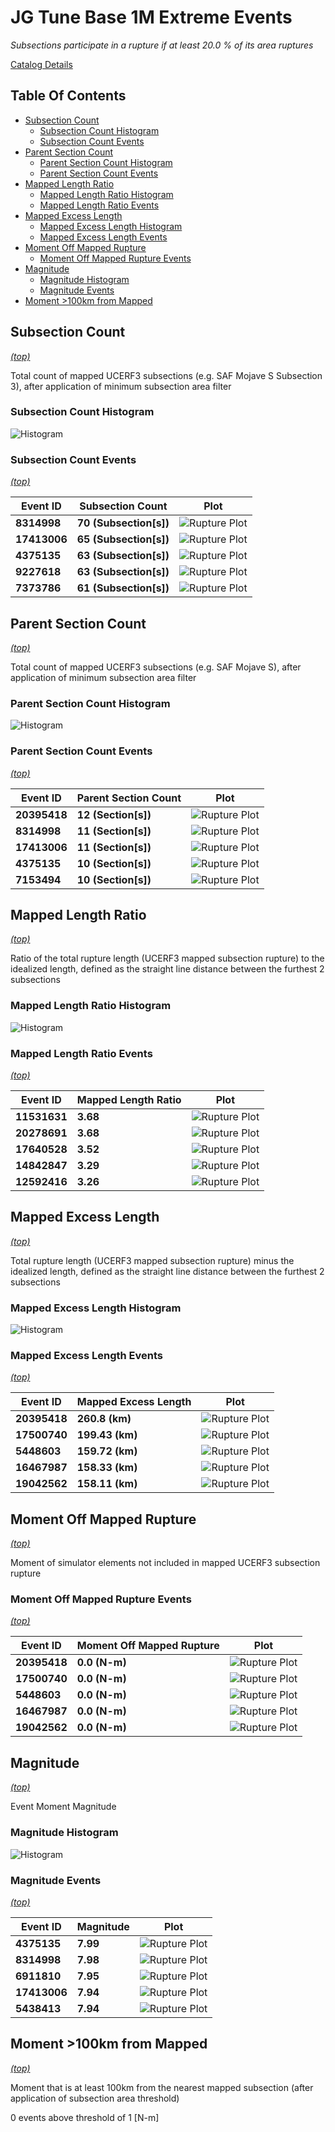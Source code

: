 # JG Tune Base 1M Extreme Events

*Subsections participate in a rupture if at least 20.0 % of its area ruptures*

[Catalog Details](../#jg-tune-base-1m)

## Table Of Contents
* [Subsection Count](#subsection-count)
  * [Subsection Count Histogram](#subsection-count-histogram)
  * [Subsection Count Events](#subsection-count-events)
* [Parent Section Count](#parent-section-count)
  * [Parent Section Count Histogram](#parent-section-count-histogram)
  * [Parent Section Count Events](#parent-section-count-events)
* [Mapped Length Ratio](#mapped-length-ratio)
  * [Mapped Length Ratio Histogram](#mapped-length-ratio-histogram)
  * [Mapped Length Ratio Events](#mapped-length-ratio-events)
* [Mapped Excess Length](#mapped-excess-length)
  * [Mapped Excess Length Histogram](#mapped-excess-length-histogram)
  * [Mapped Excess Length Events](#mapped-excess-length-events)
* [Moment Off Mapped Rupture](#moment-off-mapped-rupture)
  * [Moment Off Mapped Rupture Events](#moment-off-mapped-rupture-events)
* [Magnitude](#magnitude)
  * [Magnitude Histogram](#magnitude-histogram)
  * [Magnitude Events](#magnitude-events)
* [Moment >100km from Mapped](#moment-100km-from-mapped)
## Subsection Count
*[(top)](#table-of-contents)*


Total count of mapped UCERF3 subsections (e.g. SAF Mojave S Subsection 3), after application of minimum subsection area filter

### Subsection Count Histogram
![Histogram](resources/sub_sects_hist.png)
### Subsection Count Events
*[(top)](#table-of-contents)*

| Event ID | Subsection Count | Plot |
|-----|-----|-----|
| **8314998** | **70 (Subsection[s])** | ![Rupture Plot](resources/event_8314998.png) |
| **17413006** | **65 (Subsection[s])** | ![Rupture Plot](resources/event_17413006.png) |
| **4375135** | **63 (Subsection[s])** | ![Rupture Plot](resources/event_4375135.png) |
| **9227618** | **63 (Subsection[s])** | ![Rupture Plot](resources/event_9227618.png) |
| **7373786** | **61 (Subsection[s])** | ![Rupture Plot](resources/event_7373786.png) |

## Parent Section Count
*[(top)](#table-of-contents)*


Total count of mapped UCERF3 subsections (e.g. SAF Mojave S), after application of minimum subsection area filter

### Parent Section Count Histogram
![Histogram](resources/parent_sects_hist.png)
### Parent Section Count Events
*[(top)](#table-of-contents)*

| Event ID | Parent Section Count | Plot |
|-----|-----|-----|
| **20395418** | **12 (Section[s])** | ![Rupture Plot](resources/event_20395418.png) |
| **8314998** | **11 (Section[s])** | ![Rupture Plot](resources/event_8314998.png) |
| **17413006** | **11 (Section[s])** | ![Rupture Plot](resources/event_17413006.png) |
| **4375135** | **10 (Section[s])** | ![Rupture Plot](resources/event_4375135.png) |
| **7153494** | **10 (Section[s])** | ![Rupture Plot](resources/event_7153494.png) |

## Mapped Length Ratio
*[(top)](#table-of-contents)*


Ratio of the total rupture length (UCERF3 mapped subsection rupture) to the idealized length, defined as the straight line distance between the furthest 2 subsections

### Mapped Length Ratio Histogram
![Histogram](resources/mapped_len_ratio_hist.png)
### Mapped Length Ratio Events
*[(top)](#table-of-contents)*

| Event ID | Mapped Length Ratio | Plot |
|-----|-----|-----|
| **11531631** | **3.68** | ![Rupture Plot](resources/event_11531631.png) |
| **20278691** | **3.68** | ![Rupture Plot](resources/event_20278691.png) |
| **17640528** | **3.52** | ![Rupture Plot](resources/event_17640528.png) |
| **14842847** | **3.29** | ![Rupture Plot](resources/event_14842847.png) |
| **12592416** | **3.26** | ![Rupture Plot](resources/event_12592416.png) |

## Mapped Excess Length
*[(top)](#table-of-contents)*


Total rupture length (UCERF3 mapped subsection rupture) minus the idealized length, defined as the straight line distance between the furthest 2 subsections

### Mapped Excess Length Histogram
![Histogram](resources/mapped_len_excess_hist.png)
### Mapped Excess Length Events
*[(top)](#table-of-contents)*

| Event ID | Mapped Excess Length | Plot |
|-----|-----|-----|
| **20395418** | **260.8 (km)** | ![Rupture Plot](resources/event_20395418.png) |
| **17500740** | **199.43 (km)** | ![Rupture Plot](resources/event_17500740.png) |
| **5448603** | **159.72 (km)** | ![Rupture Plot](resources/event_5448603.png) |
| **16467987** | **158.33 (km)** | ![Rupture Plot](resources/event_16467987.png) |
| **19042562** | **158.11 (km)** | ![Rupture Plot](resources/event_19042562.png) |

## Moment Off Mapped Rupture
*[(top)](#table-of-contents)*


Moment of simulator elements not included in mapped UCERF3 subsection rupture

### Moment Off Mapped Rupture Events
*[(top)](#table-of-contents)*

| Event ID | Moment Off Mapped Rupture | Plot |
|-----|-----|-----|
| **20395418** | **0.0 (N-m)** | ![Rupture Plot](resources/event_20395418.png) |
| **17500740** | **0.0 (N-m)** | ![Rupture Plot](resources/event_17500740.png) |
| **5448603** | **0.0 (N-m)** | ![Rupture Plot](resources/event_5448603.png) |
| **16467987** | **0.0 (N-m)** | ![Rupture Plot](resources/event_16467987.png) |
| **19042562** | **0.0 (N-m)** | ![Rupture Plot](resources/event_19042562.png) |

## Magnitude
*[(top)](#table-of-contents)*


Event Moment Magnitude

### Magnitude Histogram
![Histogram](resources/mag_hist.png)
### Magnitude Events
*[(top)](#table-of-contents)*

| Event ID | Magnitude | Plot |
|-----|-----|-----|
| **4375135** | **7.99** | ![Rupture Plot](resources/event_4375135.png) |
| **8314998** | **7.98** | ![Rupture Plot](resources/event_8314998.png) |
| **6911810** | **7.95** | ![Rupture Plot](resources/event_6911810.png) |
| **17413006** | **7.94** | ![Rupture Plot](resources/event_17413006.png) |
| **5438413** | **7.94** | ![Rupture Plot](resources/event_5438413.png) |

## Moment >100km from Mapped
*[(top)](#table-of-contents)*


Moment that is at least 100km from the nearest mapped subsection (after application of subsection area threshold)


0 events above threshold of 1 [N-m]
